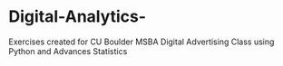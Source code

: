 # Digital-Analytics-
Exercises created for CU Boulder MSBA Digital Advertising Class using Python and Advances Statistics 
